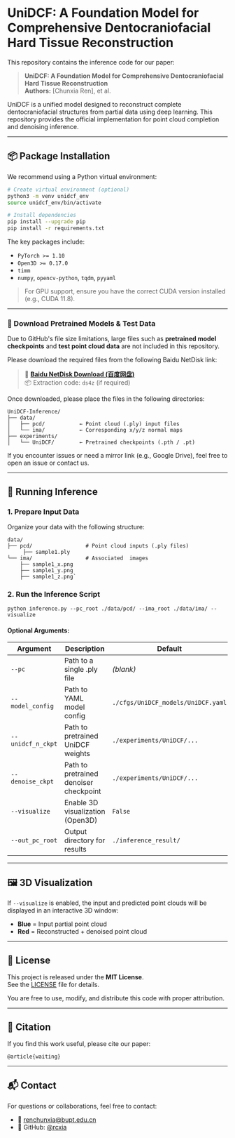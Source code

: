 # UniDCF: A Foundation Model for Comprehensive Dentocraniofacial Hard Tissue Reconstruction

This repository contains the inference code for our paper:

> **UniDCF: A Foundation Model for Comprehensive Dentocraniofacial Hard Tissue Reconstruction**  
> **Authors:** [Chunxia Ren], et al.  

UniDCF is a unified model designed to reconstruct complete dentocraniofacial structures from partial data using deep learning. This repository provides the official implementation for point cloud completion and denoising inference.

---

## 📦 Package Installation

We recommend using a Python virtual environment:

```bash
# Create virtual environment (optional)
python3 -m venv unidcf_env
source unidcf_env/bin/activate

# Install dependencies
pip install --upgrade pip
pip install -r requirements.txt
```
The key packages include:

- `PyTorch >= 1.10`
- `Open3D >= 0.17.0`
- `timm`
- `numpy`, `opencv-python`, `tqdm`, `pyyaml`

> For GPU support, ensure you have the correct CUDA version installed (e.g., CUDA 11.8).

---

### 📁 Download Pretrained Models & Test Data

Due to GitHub's file size limitations, large files such as **pretrained model checkpoints** and **test point cloud data** are not included in this repository.

Please download the required files from the following Baidu NetDisk link:

> 🔗 **[Baidu NetDisk Download (百度网盘)](https://pan.baidu.com/s/1g2JvFd49RjuyLfLDjdU7pg?pwd=ds4z)**  
> 📦 Extraction code: `ds4z` (if required)

Once downloaded, please place the files in the following directories:

```
UniDCF-Inference/
├── data/
│   ├── pcd/           ← Point cloud (.ply) input files
│   └── ima/           ← Corresponding x/y/z normal maps
├── experiments/
│   └── UniDCF/        ← Pretrained checkpoints (.pth / .pt)
```

If you encounter issues or need a mirror link (e.g., Google Drive), feel free to open an issue or contact us.

---

## 🧪 Running Inference

### **1. Prepare Input Data**

Organize your data with the following structure:

```
data/
├── pcd/                 # Point cloud inputs (.ply files) 
	 ├── sample1.ply
└── ima/                 # Associated  images     
	├── sample1_x.png     
	├── sample1_y.png     
	├── sample1_z.png`
```

### **2. Run the Inference Script**

```
python inference.py --pc_root ./data/pcd/ --ima_root ./data/ima/ --visualize
```

#### Optional Arguments:

|Argument|Description|Default|
|---|---|---|
|`--pc`|Path to a single .ply file|_(blank)_|
|`--model_config`|Path to YAML model config|`./cfgs/UniDCF_models/UniDCF.yaml`|
|`--unidcf_n_ckpt`|Path to pretrained UniDCF weights|`./experiments/UniDCF/...`|
|`--denoise_ckpt`|Path to pretrained denoiser checkpoint|`./experiments/UniDCF/...`|
|`--visualize`|Enable 3D visualization (Open3D)|`False`|
|`--out_pc_root`|Output directory for results|`./inference_result/`|

---

## 🖼️ 3D Visualization

If `--visualize` is enabled, the input and predicted point clouds will be displayed in an interactive 3D window:
- **Blue** = Input partial point cloud
- **Red** = Reconstructed + denoised point cloud
---

## 📜 License

This project is released under the **MIT License**.  
See the [LICENSE](LICENSE) file for details.

You are free to use, modify, and distribute this code with proper attribution.

---

## 🙌 Citation

If you find this work useful, please cite our paper:

`@article{waiting}`

---

## 📬 Contact

For questions or collaborations, feel free to contact:
- 📧 renchunxia@bupt.edu.cn
- 🧑 GitHub: [@rcxia](https://github.com/rcxia)

